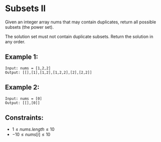 # Subsets II

Given an integer array nums that may contain duplicates, return all possible  
subsets (the power set).

The solution set must not contain duplicate subsets. Return the solution in  
any order.

 

## Example 1:

    Input: nums = [1,2,2]
    Output: [[],[1],[1,2],[1,2,2],[2],[2,2]]

## Example 2:

    Input: nums = [0]
    Output: [[],[0]]

 

## Constraints:

* $1 \le nums.length \le 10$
* $-10 \le nums[i] \le 10$

